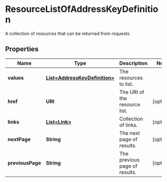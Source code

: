 

# ResourceListOfAddressKeyDefinition

A collection of resources that can be returned from requests.

## Properties

Name | Type | Description | Notes
------------ | ------------- | ------------- | -------------
**values** | [**List&lt;AddressKeyDefinition&gt;**](AddressKeyDefinition.md) | The resources to list. | 
**href** | **URI** | The URI of the resource list. |  [optional]
**links** | [**List&lt;Link&gt;**](Link.md) | Collection of links. |  [optional]
**nextPage** | **String** | The next page of results. |  [optional]
**previousPage** | **String** | The previous page of results. |  [optional]




